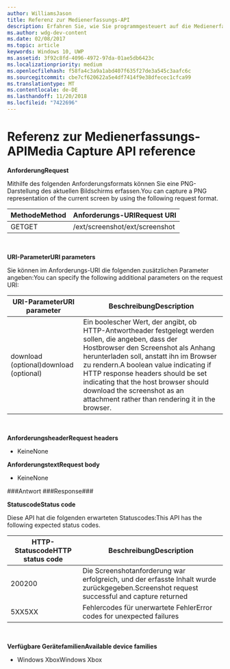 ```yaml
---
author: WilliamsJason
title: Referenz zur Medienerfassungs-API
description: Erfahren Sie, wie Sie programmgesteuert auf die Medienerfassungs-API zugreifen.
ms.author: wdg-dev-content
ms.date: 02/08/2017
ms.topic: article
keywords: Windows 10, UWP
ms.assetid: 3f92c8fd-4096-4972-97da-01ae5db6423c
ms.localizationpriority: medium
ms.openlocfilehash: f58fa4c3a9a1abd407f635f27de3a545c3aafc6c
ms.sourcegitcommit: cbe7cf620622a5e4df7414f9e38dfecec1cfca99
ms.translationtype: MT
ms.contentlocale: de-DE
ms.lasthandoff: 11/20/2018
ms.locfileid: "7422696"
---
```

# <a name="media-capture-api-reference"></a><span data-ttu-id="29e79-104">Referenz zur Medienerfassungs-API</span><span class="sxs-lookup"><span data-stu-id="29e79-104">Media Capture API reference</span></span> #

**<span data-ttu-id="29e79-105">Anforderung</span><span class="sxs-lookup"><span data-stu-id="29e79-105">Request</span></span>**

<span data-ttu-id="29e79-106">Mithilfe des folgenden Anforderungsformats können Sie eine PNG-Darstellung des aktuellen Bildschirms erfassen.</span><span class="sxs-lookup"><span data-stu-id="29e79-106">You can capture a PNG representation of the current screen by using the following request format.</span></span>

| <span data-ttu-id="29e79-107">Methode</span><span class="sxs-lookup"><span data-stu-id="29e79-107">Method</span></span>        | <span data-ttu-id="29e79-108">Anforderungs-URI</span><span class="sxs-lookup"><span data-stu-id="29e79-108">Request URI</span></span>     | 
| ------------- |-----------------|
| <span data-ttu-id="29e79-109">GET</span><span class="sxs-lookup"><span data-stu-id="29e79-109">GET</span></span>           | <span data-ttu-id="29e79-110">/ext/screenshot</span><span class="sxs-lookup"><span data-stu-id="29e79-110">/ext/screenshot</span></span> |
<br>

**<span data-ttu-id="29e79-111">URI-Parameter</span><span class="sxs-lookup"><span data-stu-id="29e79-111">URI parameters</span></span>**

<span data-ttu-id="29e79-112">Sie können im Anforderungs-URI die folgenden zusätzlichen Parameter angeben:</span><span class="sxs-lookup"><span data-stu-id="29e79-112">You can specify the following additional parameters on the request URI:</span></span>


| <span data-ttu-id="29e79-113">URI-Parameter</span><span class="sxs-lookup"><span data-stu-id="29e79-113">URI parameter</span></span>      | <span data-ttu-id="29e79-114">Beschreibung</span><span class="sxs-lookup"><span data-stu-id="29e79-114">Description</span></span>     | 
| ------------------ |-----------------|
| <span data-ttu-id="29e79-115">download (optional)</span><span class="sxs-lookup"><span data-stu-id="29e79-115">download (optional)</span></span>| <span data-ttu-id="29e79-116">Ein boolescher Wert, der angibt, ob HTTP-Antwortheader festgelegt werden sollen, die angeben, dass der Hostbrowser den Screenshot als Anhang herunterladen soll, anstatt ihn im Browser zu rendern.</span><span class="sxs-lookup"><span data-stu-id="29e79-116">A boolean value indicating if HTTP response headers should be set indicating that the host browser should download the screenshot as an attachment rather than rendering it in the browser.</span></span>  |
<br>

**<span data-ttu-id="29e79-117">Anforderungsheader</span><span class="sxs-lookup"><span data-stu-id="29e79-117">Request headers</span></span>**

* <span data-ttu-id="29e79-118">Keine</span><span class="sxs-lookup"><span data-stu-id="29e79-118">None</span></span>

**<span data-ttu-id="29e79-119">Anforderungstext</span><span class="sxs-lookup"><span data-stu-id="29e79-119">Request body</span></span>**

* <span data-ttu-id="29e79-120">Keine</span><span class="sxs-lookup"><span data-stu-id="29e79-120">None</span></span>

###<a name="response"></a><span data-ttu-id="29e79-121">Antwort ###</span><span class="sxs-lookup"><span data-stu-id="29e79-121">Response###</span></span>

**<span data-ttu-id="29e79-122">Statuscode</span><span class="sxs-lookup"><span data-stu-id="29e79-122">Status code</span></span>**

<span data-ttu-id="29e79-123">Diese API hat die folgenden erwarteten Statuscodes:</span><span class="sxs-lookup"><span data-stu-id="29e79-123">This API has the following expected status codes.</span></span>

| <span data-ttu-id="29e79-124">HTTP-Statuscode</span><span class="sxs-lookup"><span data-stu-id="29e79-124">HTTP status code</span></span>   | <span data-ttu-id="29e79-125">Beschreibung</span><span class="sxs-lookup"><span data-stu-id="29e79-125">Description</span></span>     | 
| ------------------ |-----------------|
| <span data-ttu-id="29e79-126">200</span><span class="sxs-lookup"><span data-stu-id="29e79-126">200</span></span>                | <span data-ttu-id="29e79-127">Die Screenshotanforderung war erfolgreich, und der erfasste Inhalt wurde zurückgegeben.</span><span class="sxs-lookup"><span data-stu-id="29e79-127">Screenshot request successful and capture returned</span></span> |
| <span data-ttu-id="29e79-128">5XX</span><span class="sxs-lookup"><span data-stu-id="29e79-128">5XX</span></span>                | <span data-ttu-id="29e79-129">Fehlercodes für unerwartete Fehler</span><span class="sxs-lookup"><span data-stu-id="29e79-129">Error codes for unexpected failures</span></span> |
<br>

**<span data-ttu-id="29e79-130">Verfügbare Gerätefamilien</span><span class="sxs-lookup"><span data-stu-id="29e79-130">Available device families</span></span>**

* <span data-ttu-id="29e79-131">Windows Xbox</span><span class="sxs-lookup"><span data-stu-id="29e79-131">Windows Xbox</span></span>

